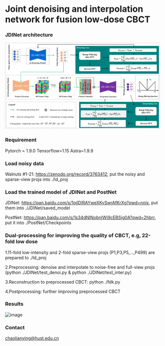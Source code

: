 # Joint denoising and interpolation network for fusion low-dose CBCT

### JDINet architecture

![image](https://github.com/LianyingChao/FusionLowDoseCBCT/blob/master/figures/1.png)

### Requirement

Pytorch = 1.9.0 Tensorflow=1.15 Astra=1.9.9

### Load noisy data

Walnuts #1-21: https://zenodo.org/record/3763412;  put the noisy and sparse-view projs into ./ld_proj

### Load the trained model of JDINet and PostNet

JDINet: https://pan.baidu.com/s/1pjlDlRAYweXKySwrAfKrXg?pwd=nnix, put them into ./JDINet/saved_model

PostNet: https://pan.baidu.com/s/1s34dNINobnIWi9cEBSjg0A?pwd=2hbrr, put it into ./PostNet/Checkpoints

### Dual-processing for improving the quality of CBCT, e.g, 22-fold low dose

1.11-fold low-intensity and 2-fold sparse-view projs (P1,P3,P5,...,P499) are prepared to ./ld_proj

2.Preprocessing: denoise and interpolate to noise-free and full-view projs (python ./JDINet/test_denoi.py & python ./JDINet/test_inter.py)

3.Reconstruction to preprocessed CBCT: python ./fdk.py

4.Postprocessing: further improving preprocessed CBCT

### Results

![image](https://github.com/LianyingChao/FusionLowDoseCBCT/blob/master/figures/2.png)

### Contact

chaolianying@hust.edu.cn


